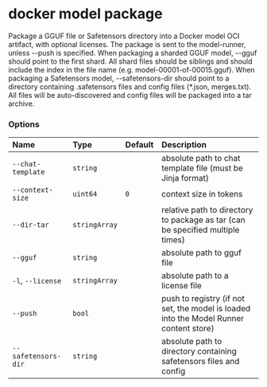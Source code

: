 # docker model package

<!---MARKER_GEN_START-->
Package a GGUF file or Safetensors directory into a Docker model OCI artifact, with optional licenses. The package is sent to the model-runner, unless --push is specified.
When packaging a sharded GGUF model, --gguf should point to the first shard. All shard files should be siblings and should include the index in the file name (e.g. model-00001-of-00015.gguf).
When packaging a Safetensors model, --safetensors-dir should point to a directory containing .safetensors files and config files (*.json, merges.txt). All files will be auto-discovered and config files will be packaged into a tar archive.

### Options

| Name                | Type          | Default | Description                                                                            |
|:--------------------|:--------------|:--------|:---------------------------------------------------------------------------------------|
| `--chat-template`   | `string`      |         | absolute path to chat template file (must be Jinja format)                             |
| `--context-size`    | `uint64`      | `0`     | context size in tokens                                                                 |
| `--dir-tar`         | `stringArray` |         | relative path to directory to package as tar (can be specified multiple times)         |
| `--gguf`            | `string`      |         | absolute path to gguf file                                                             |
| `-l`, `--license`   | `stringArray` |         | absolute path to a license file                                                        |
| `--push`            | `bool`        |         | push to registry (if not set, the model is loaded into the Model Runner content store) |
| `--safetensors-dir` | `string`      |         | absolute path to directory containing safetensors files and config                     |


<!---MARKER_GEN_END-->

